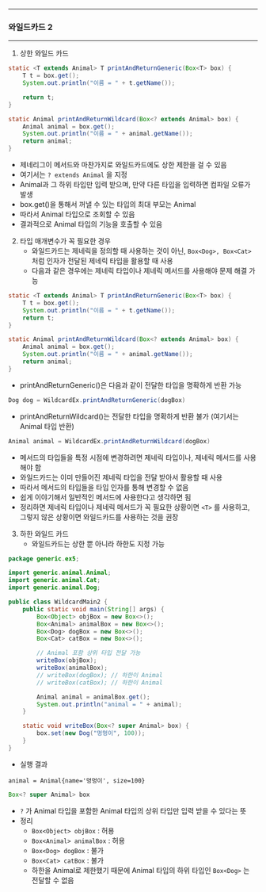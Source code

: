 -----
### 와일드카드 2
-----
1. 상한 와일드 카드
```java
static <T extends Animal> T printAndReturnGeneric(Box<T> box) {
    T t = box.get();
    System.out.println("이름 = " + t.getName());

    return t;
}

static Animal printAndReturnWildcard(Box<? extends Animal> box) {
    Animal animal = box.get();
    System.out.println("이름 = " + animal.getName());
    return animal;
}
```
  - 제네리그이 메서드와 마찬가지로 와일드카드에도 상한 제한을 걸 수 있음
  - 여기서는 ```? extends Animal``` 을 지정
  - Animal과 그 하위 타입만 입력 받으며, 만약 다른 타입을 입력하면 컴파일 오류가 발생
  - box.get()을 통해서 꺼낼 수 있는 타입의 최대 부모는 Animal
  - 따라서 Animal 타입으로 조회할 수 있음
  - 결과적으로 Animal 타입의 기능을 호출할 수 있음

2. 타입 매개변수가 꼭 필요한 경우
   - 와일드카드는 제네릭을 정의할 때 사용하는 것이 아닌, ```Box<Dog>, Box<Cat>```처럼 인자가 전달된 제네릭 타입을 활용할 때 사용
   - 다음과 같은 경우에는 제네릭 타입이나 제네릭 메서드를 사용해야 문제 해결 가능
```java
static <T extends Animal> T printAndReturnGeneric(Box<T> box) {
    T t = box.get();
    System.out.println("이름 = " + t.getName());
    return t;
}

static Animal printAndReturnWildcard(Box<? extends Animal> box) {
    Animal animal = box.get();
    System.out.println("이름 = " + animal.getName());
    return animal;
}
```
  - printAndReturnGeneric()은 다음과 같이 전달한 타입을 명확하게 반환 가능
```java
Dog dog = WildcardEx.printAndReturnGeneric(dogBox)
```
  - printAndReturnWildcard()는 전달한 타입을 명확하게 반환 불가 (여기서는 Animal 타입 반환)
```java
Animal animal = WildcardEx.printAndReturnWildcard(dogBox)
```

  - 메서드의 타입들을 특정 시점에 변경하려면 제네릭 타입이나, 제네릭 메서드를 사용해야 함
  - 와일드카드는 이미 만들어진 제네릭 타입을 전달 받아서 활용할 때 사용
  - 따라서 메서드의 타입들을 타입 인자를 통해 변경할 수 없음
  - 쉽게 이야기해서 일반적인 메서드에 사용한다고 생각하면 됨
  - 정리하면 제네릭 타입이나 제네릭 메서드가 꼭 필요한 상황이면 ```<T>``` 를 사용하고, 그렇지 않은 상황이면 와일드카드를 사용하는 것을 권장

3. 하한 와일드 카드
   - 와일드카드는 상한 뿐 아니라 하한도 지정 가능
```java
package generic.ex5;

import generic.animal.Animal;
import generic.animal.Cat;
import generic.animal.Dog;

public class WildcardMain2 {
    public static void main(String[] args) {
        Box<Object> objBox = new Box<>();
        Box<Animal> animalBox = new Box<>();
        Box<Dog> dogBox = new Box<>();
        Box<Cat> catBox = new Box<>();

        // Animal 포함 상위 타입 전달 가능
        writeBox(objBox);
        writeBox(animalBox);
        // writeBox(dogBox); // 하한이 Animal
        // writeBox(catBox); // 하한이 Animal

        Animal animal = animalBox.get();
        System.out.println("animal = " + animal);
    }

    static void writeBox(Box<? super Animal> box) {
        box.set(new Dog("멍멍이", 100));
    }
}
```

  - 실행 결과
```
animal = Animal{name='멍멍이', size=100}
```
```java
Box<? super Animal> box
```
  - ```?``` 가 Animal 타입을 포함한 Animal 타입의 상위 타입만 입력 받을 수 있다는 뜻
  - 정리
    + ```Box<Object> objBox``` : 허용
    + ```Box<Animal> animalBox``` : 허용
    + ```Box<Dog> dogBox``` : 불가
    + ```Box<Cat> catBox``` : 불가
    + 하한을 Animal로 제한했기 때문에 Animal 타입의 하위 타입인 ```Box<Dog>``` 는 전달할 수 없음
